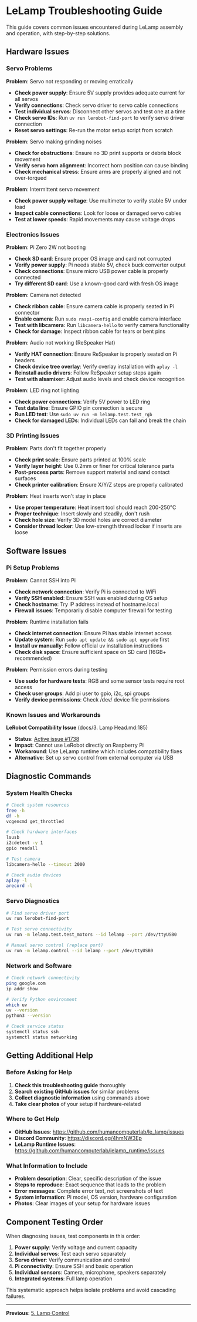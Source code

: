 # LeLamp Troubleshooting Guide

This guide covers common issues encountered during LeLamp assembly and operation, with step-by-step solutions.

## Hardware Issues

### Servo Problems

**Problem**: Servo not responding or moving erratically
- **Check power supply**: Ensure 5V supply provides adequate current for all servos
- **Verify connections**: Check servo driver to servo cable connections
- **Test individual servos**: Disconnect other servos and test one at a time
- **Check servo IDs**: Run `uv run lerobot-find-port` to verify servo driver connection
- **Reset servo settings**: Re-run the motor setup script from scratch

**Problem**: Servo making grinding noises
- **Check for obstructions**: Ensure no 3D print supports or debris block movement
- **Verify servo horn alignment**: Incorrect horn position can cause binding
- **Check mechanical stress**: Ensure arms are properly aligned and not over-torqued

**Problem**: Intermittent servo movement
- **Check power supply voltage**: Use multimeter to verify stable 5V under load
- **Inspect cable connections**: Look for loose or damaged servo cables
- **Test at lower speeds**: Rapid movements may cause voltage drops

### Electronics Issues

**Problem**: Pi Zero 2W not booting
- **Check SD card**: Ensure proper OS image and card not corrupted
- **Verify power supply**: Pi needs stable 5V, check buck converter output
- **Check connections**: Ensure micro USB power cable is properly connected
- **Try different SD card**: Use a known-good card with fresh OS image

**Problem**: Camera not detected
- **Check ribbon cable**: Ensure camera cable is properly seated in Pi connector
- **Enable camera**: Run `sudo raspi-config` and enable camera interface
- **Test with libcamera**: Run `libcamera-hello` to verify camera functionality
- **Check for damage**: Inspect ribbon cable for tears or bent pins

**Problem**: Audio not working (ReSpeaker Hat)
- **Verify HAT connection**: Ensure ReSpeaker is properly seated on Pi headers
- **Check device tree overlay**: Verify overlay installation with `aplay -l`
- **Reinstall audio drivers**: Follow ReSpeaker setup steps again
- **Test with alsamixer**: Adjust audio levels and check device recognition

**Problem**: LED ring not lighting
- **Check power connections**: Verify 5V power to LED ring
- **Test data line**: Ensure GPIO pin connection is secure
- **Run LED test**: Use `sudo uv run -m lelamp.test.test_rgb`
- **Check for damaged LEDs**: Individual LEDs can fail and break the chain

### 3D Printing Issues

**Problem**: Parts don't fit together properly
- **Check print scale**: Ensure parts printed at 100% scale
- **Verify layer height**: Use 0.2mm or finer for critical tolerance parts
- **Post-process parts**: Remove support material and sand contact surfaces
- **Check printer calibration**: Ensure X/Y/Z steps are properly calibrated

**Problem**: Heat inserts won't stay in place
- **Use proper temperature**: Heat insert tool should reach 200-250°C
- **Proper technique**: Insert slowly and steadily, don't rush
- **Check hole size**: Verify 3D model holes are correct diameter
- **Consider thread locker**: Use low-strength thread locker if inserts are loose

## Software Issues

### Pi Setup Problems

**Problem**: Cannot SSH into Pi
- **Check network connection**: Verify Pi is connected to WiFi
- **Verify SSH enabled**: Ensure SSH was enabled during OS setup
- **Check hostname**: Try IP address instead of hostname.local
- **Firewall issues**: Temporarily disable computer firewall for testing

**Problem**: Runtime installation fails
- **Check internet connection**: Ensure Pi has stable internet access
- **Update system**: Run `sudo apt update && sudo apt upgrade` first
- **Install uv manually**: Follow official uv installation instructions
- **Check disk space**: Ensure sufficient space on SD card (16GB+ recommended)

**Problem**: Permission errors during testing
- **Use sudo for hardware tests**: RGB and some sensor tests require root access
- **Check user groups**: Add pi user to gpio, i2c, spi groups
- **Verify device permissions**: Check /dev/ device file permissions

### Known Issues and Workarounds

**LeRobot Compatibility Issue** (docs/3. Lamp Head.md:185)
- **Status**: [Active issue #1738](https://github.com/huggingface/lerobot/issues/1738)
- **Impact**: Cannot use LeRobot directly on Raspberry Pi
- **Workaround**: Use LeLamp runtime which includes compatibility fixes
- **Alternative**: Set up servo control from external computer via USB

## Diagnostic Commands

### System Health Checks
```bash
# Check system resources
free -h
df -h
vcgencmd get_throttled

# Check hardware interfaces
lsusb
i2cdetect -y 1
gpio readall

# Test camera
libcamera-hello --timeout 2000

# Check audio devices
aplay -l
arecord -l
```

### Servo Diagnostics
```bash
# Find servo driver port
uv run lerobot-find-port

# Test servo connectivity
uv run -m lelamp.test.test_motors --id lelamp --port /dev/ttyUSB0

# Manual servo control (replace port)
uv run -m lelamp.control --id lelamp --port /dev/ttyUSB0
```

### Network and Software
```bash
# Check network connectivity
ping google.com
ip addr show

# Verify Python environment
which uv
uv --version
python3 --version

# Check service status
systemctl status ssh
systemctl status networking
```

## Getting Additional Help

### Before Asking for Help
1. **Check this troubleshooting guide** thoroughly
2. **Search existing GitHub issues** for similar problems
3. **Collect diagnostic information** using commands above
4. **Take clear photos** of your setup if hardware-related

### Where to Get Help
- **GitHub Issues**: https://github.com/humancomputerlab/le_lamp/issues
- **Discord Community**: https://discord.gg/4hmNW3Ep
- **LeLamp Runtime Issues**: https://github.com/humancomputerlab/lelamp_runtime/issues

### What Information to Include
- **Problem description**: Clear, specific description of the issue
- **Steps to reproduce**: Exact sequence that leads to the problem
- **Error messages**: Complete error text, not screenshots of text
- **System information**: Pi model, OS version, hardware configuration
- **Photos**: Clear images of your setup for hardware issues

## Component Testing Order

When diagnosing issues, test components in this order:

1. **Power supply**: Verify voltage and current capacity
2. **Individual servos**: Test each servo separately
3. **Servo driver**: Verify communication and control
4. **Pi connectivity**: Ensure SSH and basic operation
5. **Individual sensors**: Camera, microphone, speakers separately
6. **Integrated systems**: Full lamp operation

This systematic approach helps isolate problems and avoid cascading failures.

---

**Previous**: [5. Lamp Control](./5.%20Lamp%20Control.md)
